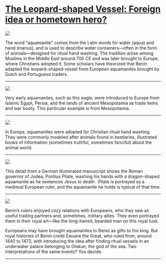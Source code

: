 # [The Leopard-shaped Vessel: Foreign idea or hometown hero? ](http://artsmia.github.io/griot/#/stories/298)

![](http://cdn.dx.artsmia.org/thumbs/tn_mia_4002285.jpg)

<p>The word “aquamanile” comes from the Latin words for water (aqua) and hand (manus), and is used to describe water containers—often in the form of animals—designed for ritual hand washing. The tradition arose among Muslims in the Middle East around 700 CE and was later brought to Europe, where Christians adopted it. Some scholars have theorized that Benin adapted the leopard-shaped vessel from European aquamaniles brought by Dutch and Portuguese traders.</p>

---

![](http://cdn.dx.artsmia.org/thumbs/tn_2013_TDXAfrica_068_01.jpg)

<p><em></em>Very early aquamaniles, such as this eagle, were introduced to Europe from Islamic Egypt, Persia, and the lands of ancient Mesopotamia as trade items and war booty. This particular example is from Mesopotamia.</p>

---

![](http://cdn.dx.artsmia.org/thumbs/tn_2013_TDXAfrica_064_01.jpg)

<p>In Europe, aquamaniles were adopted for Christian ritual hand washing. They were commonly modeled after animals found in bestiaries, illustrated books of information (sometimes truthful, sometimes fanciful) about the animal world.</p>

---

![](http://cdn.dx.artsmia.org/thumbs/tn_2013_TDXAfrica_075_01.jpg)

<p>This detail from a German illuminated manuscript shows the Roman governor of Judea, Pontius Pilate, washing his hands with a dragon-shaped aquamanile as he sentences Jesus to death.  Pilate is portrayed as a medieval European ruler, and the aquamanile he holds is typical of that time.</p>

---

![](http://cdn.dx.artsmia.org/thumbs/tn_111103_mia348_F5_3681.jpg)

<p>Benin’s rulers enjoyed cozy relations with Europeans, who they saw as useful trading partners and, sometimes, military allies. They even portrayed them in their royal art—like the long-haired, bearded man on this royal tusk.</p><p>Europeans may have brought aquamaniles to Benin as gifts to the king. But royal histories of Benin credit Ewuare the Great, who ruled from, around 1440 to 1473, with introducing the idea after finding ritual vessels in an underwater palace belonging to Olokun, the god of the sea. Two interpretations of the same events? You decide.</p>

---
